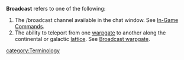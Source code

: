 **Broadcast** refers to one of the following:

1.  The /broadcast channel available in the chat window. See [In-Game
    Commands](/In-Game_Commands "wikilink").
2.  The ability to teleport from one [warpgate](/warpgate "wikilink") to
    another along the continental or galactic
    [lattice](/lattice "wikilink"). See [Broadcast
    warpgate](/Broadcast_warpgate "wikilink").

[category:Terminology](/category:Terminology "wikilink")
